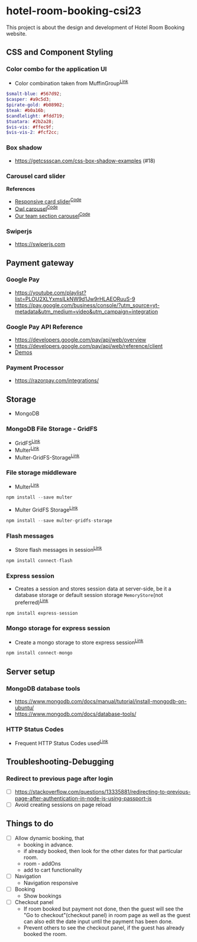 # hotel-room-booking-csi23
This project is about the design and development of Hotel Room Booking website.
## CSS and Component Styling
### Color combo for the application UI
* Color combination taken from MuffinGroup<sup>[Link](https://muffingroup.com/blog/yellow-color-palette/)</sup>
```scss
$smalt-blue: #567d92;
$casper: #a9c5d3;
$pirate-gold: #b08902;
$teak: #b0a16b;
$candlelight: #fdd719;
$tuatara: #2b2a28;
$vis-vis: #ffec9f;
$vis-vis-2: #fcf2cc;
```
### Box shadow
* https://getcssscan.com/css-box-shadow-examples (#18)
### Carousel card slider
**References**
* [Responsive card slider](https://youtu.be/qOO6lVMhmGc)<sup>[Code](https://www.codingnepalweb.com/responsive-card-slider-javascript/)</sup>
* [Owl carousel](https://youtu.be/BKKcGb80MOs)<sup>[Code](https://www.codingnepalweb.com/create-sliding-card-html-css-javascript/)</sup>
* [Our team section carousel](https://youtu.be/k-Od6skhZfo)<sup>[Code](https://github.com/devmode-on/Card-Slider)</sup>
### Swiperjs
* https://swiperjs.com
## Payment gateway
### Google Pay
* https://youtube.com/playlist?list=PLOU2XLYxmsILkNW9d1Jw9rHLAEORuuS-9
* https://pay.google.com/business/console/?utm_source=yt-metadata&utm_medium=video&utm_campaign=integration
### Google Pay API Reference
* https://developers.google.com/pay/api/web/overview
* https://developers.google.com/pay/api/web/reference/client
* [Demos](https://developers.google.com/pay/api/web/guides/resources/demos)
### Payment Processor
* https://razorpay.com/integrations/
## Storage
* MongoDB
### MongoDB File Storage - GridFS
* GridFS<sup>[Link](https://www.mongodb.com/docs/drivers/node/current/fundamentals/gridfs/#overview)</sup>
* Multer<sup>[Link](https://github.com/expressjs/multer)</sup>
* Multer-GridFS-Storage<sup>[Link](https://github.com/devconcept/multer-gridfs-storage)</sup>
### File storage middleware
* Multer<sup>[Link](https://expressjs.com/en/resources/middleware/multer.html)</sup>
```javascript
npm install --save multer
```
* Multer GridFS Storage<sup>[Link](https://github.com/devconcept/multer-gridfs-storage)</sup>
```javascript
npm install --save multer-gridfs-storage
```
### Flash messages
* Store flash messages in session<sup>[Link](https://github.com/jaredhanson/connect-flash)</sup>
```javascript
npm install connect-flash
```
### Express session
* Creates a session and stores session data at server-side, be it a database storage or default session storage `MemoryStore`(not preferred)<sup>[Link](https://expressjs.com/en/resources/middleware/session.html)</sup>
```javascript
npm install express-session
```
### Mongo storage for express session
* Create a mongo storage to store express session<sup>[Link](https://github.com/jdesboeufs/connect-mongo)</sup>
```javascript
npm install connect-mongo
```
## Server setup
### MongoDB database tools
* https://www.mongodb.com/docs/manual/tutorial/install-mongodb-on-ubuntu/
* https://www.mongodb.com/docs/database-tools/
### HTTP Status Codes
* Frequent HTTP Status Codes used<sup>[Link](https://developer.mozilla.org/en-US/docs/Web/HTTP/Status#server_error_responses)</sup>
## Troubleshooting-Debugging
### Redirect to previous page after login
* [ ] https://stackoverflow.com/questions/13335881/redirecting-to-previous-page-after-authentication-in-node-js-using-passport-js
* [ ] Avoid creating sessions on page reload
## Things to do
* [ ] Allow dynamic booking, that
    * booking in advance.
    * if already booked, then look for the other dates for that particular room.
    * room - addOns
    * add to cart functionality
* [ ] Navigation
    * Navigation responsive
* [ ] Booking
    * Show bookings
* [ ] Checkout panel
    * If room booked but payment not done, then the guest will see the "Go to checkout"(checkout panel) in room page as well as the guest can also edit the date input until the payment has been done.
    * Prevent others to see the checkout panel, if the guest has already booked the room.